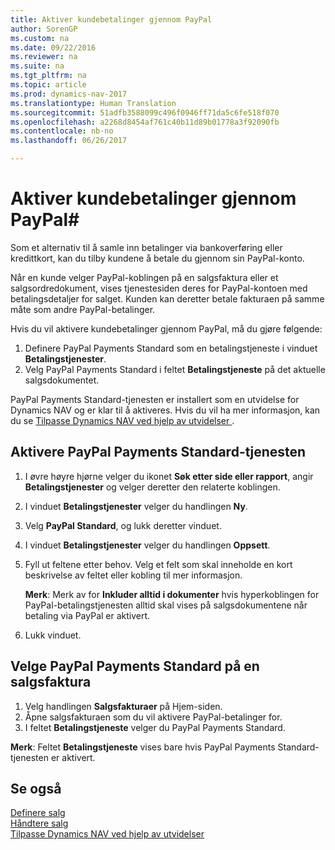 ```yaml
---
title: Aktiver kundebetalinger gjennom PayPal
author: SorenGP
ms.custom: na
ms.date: 09/22/2016
ms.reviewer: na
ms.suite: na
ms.tgt_pltfrm: na
ms.topic: article
ms.prod: dynamics-nav-2017
ms.translationtype: Human Translation
ms.sourcegitcommit: 51adfb3588099c496f0946ff71da5c6fe518f070
ms.openlocfilehash: a2268d8454af761c40b11d89b01778a3f92090fb
ms.contentlocale: nb-no
ms.lasthandoff: 06/26/2017

---
```


# <a name="how-to-enable-customer-payments-through-paypal"></a>Aktiver kundebetalinger gjennom PayPal#
Som et alternativ til å samle inn betalinger via bankoverføring eller kredittkort, kan du tilby kundene å betale du gjennom sin PayPal-konto.

Når en kunde velger PayPal-koblingen på en salgsfaktura eller et salgsordredokument, vises tjenestesiden deres for PayPal-kontoen med betalingsdetaljer for salget. Kunden kan deretter betale fakturaen på samme måte som andre PayPal-betalinger.

Hvis du vil aktivere kundebetalinger gjennom PayPal, må du gjøre følgende:

1. Definere PayPal Payments Standard som en betalingstjeneste i vinduet **Betalingstjenester**.
2. Velg PayPal Payments Standard i feltet **Betalingstjeneste** på det aktuelle salgsdokumentet.

PayPal Payments Standard-tjenesten er installert som en utvidelse for Dynamics NAV og er klar til å aktiveres. Hvis du vil ha mer informasjon, kan du se [Tilpasse Dynamics NAV ved hjelp av utvidelser ](ui-extensions.md).

## <a name="to-enable-the-paypal-payments-standard-service"></a>Aktivere PayPal Payments Standard-tjenesten
1. I øvre høyre hjørne velger du ikonet **Søk etter side eller rapport**, angir **Betalingstjenester** og velger deretter den relaterte koblingen.  
2. I vinduet **Betalingstjenester** velger du handlingen **Ny**.
3. Velg **PayPal Standard**, og lukk deretter vinduet.
4. I vinduet **Betalingstjenester** velger du handlingen **Oppsett**.
5. Fyll ut feltene etter behov. Velg et felt som skal inneholde en kort beskrivelse av feltet eller kobling til mer informasjon.

    **Merk**: Merk av for **Inkluder alltid i dokumenter** hvis hyperkoblingen for PayPal-betalingstjenesten alltid skal vises på salgsdokumentene når betaling via PayPal er aktivert.

6. Lukk vinduet.

## <a name="to-select-paypal-payments-standard-on-a-sales-invoice"></a>Velge PayPal Payments Standard på en salgsfaktura
1. Velg handlingen **Salgsfakturaer** på Hjem-siden.
2. Åpne salgsfakturaen som du vil aktivere PayPal-betalinger for.
3. I feltet **Betalingstjeneste** velger du PayPal Payments Standard.

**Merk**: Feltet **Betalingstjeneste** vises bare hvis PayPal Payments Standard-tjenesten er aktivert.   

## <a name="see-also"></a>Se også  
[Definere salg](sales-setup-sales.md)  
[Håndtere salg](sales-manage-sales.md)  
[Tilpasse Dynamics NAV ved hjelp av utvidelser](ui-extensions.md)

